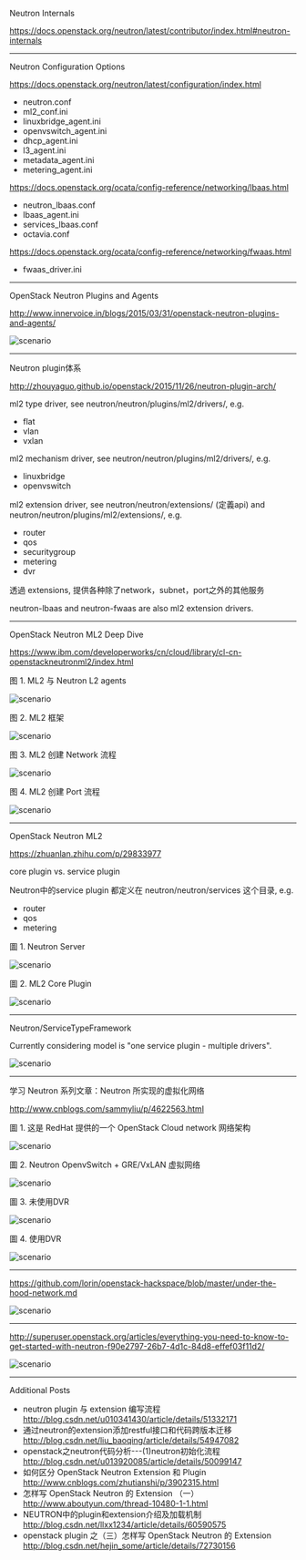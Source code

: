 Neutron Internals

https://docs.openstack.org/neutron/latest/contributor/index.html#neutron-internals

---

Neutron Configuration Options

https://docs.openstack.org/neutron/latest/configuration/index.html

* neutron.conf
* ml2_conf.ini
* linuxbridge_agent.ini
* openvswitch_agent.ini
* dhcp_agent.ini
* l3_agent.ini
* metadata_agent.ini
* metering_agent.ini

https://docs.openstack.org/ocata/config-reference/networking/lbaas.html

* neutron_lbaas.conf
* lbaas_agent.ini
* services_lbaas.conf
* octavia.conf

https://docs.openstack.org/ocata/config-reference/networking/fwaas.html

* fwaas_driver.ini

---

OpenStack Neutron Plugins and Agents

http://www.innervoice.in/blogs/2015/03/31/openstack-neutron-plugins-and-agents/

![scenario](https://i2.wp.com/www.innervoice.in/blogs/wp-content/uploads/2015/03/Plugin-Agents.jpg?w=807)

---

Neutron plugin体系

http://zhouyaguo.github.io/openstack/2015/11/26/neutron-plugin-arch/

ml2 type driver, see neutron/neutron/plugins/ml2/drivers/, e.g.

* flat
* vlan
* vxlan

ml2 mechanism driver, see neutron/neutron/plugins/ml2/drivers/, e.g.

* linuxbridge
* openvswitch 

ml2 extension driver, see neutron/neutron/extensions/ (定義api) and neutron/neutron/plugins/ml2/extensions/, e.g.

* router
* qos
* securitygroup
* metering
* dvr

透過 extensions, 提供各种除了network，subnet，port之外的其他服务

neutron-lbaas and neutron-fwaas are also ml2 extension drivers.

---

OpenStack Neutron ML2 Deep Dive

https://www.ibm.com/developerworks/cn/cloud/library/cl-cn-openstackneutronml2/index.html

图 1. ML2 与 Neutron L2 agents

![scenario](https://www.ibm.com/developerworks/cn/cloud/library/cl-cn-openstackneutronml2/img001.png)

图 2. ML2 框架

![scenario](https://www.ibm.com/developerworks/cn/cloud/library/cl-cn-openstackneutronml2/img002.png)

图 3. ML2 创建 Network 流程

![scenario](https://www.ibm.com/developerworks/cn/cloud/library/cl-cn-openstackneutronml2/img003.png)

图 4. ML2 创建 Port 流程

![scenario](https://www.ibm.com/developerworks/cn/cloud/library/cl-cn-openstackneutronml2/img004.png)

---

OpenStack Neutron ML2

https://zhuanlan.zhihu.com/p/29833977

core plugin vs. service plugin

Neutron中的service plugin 都定义在 neutron/neutron/services  这个目录, e.g.

* router
* qos
* metering

圖 1. Neutron Server

![scenario](https://pic3.zhimg.com/50/v2-88601bcf226283ce65980e16c082e0c8_hd.jpg)

圖 2. ML2 Core Plugin

![scenario](https://pic4.zhimg.com/50/v2-b24e7ba68f76e231566b6eae568222b7_hd.jpg)

---

Neutron/ServiceTypeFramework

Currently considering model is "one service plugin - multiple drivers".

![scenario](https://wiki.openstack.org/w/images/7/77/Call_dispatching_workflow.png)

---

学习 Neutron 系列文章：Neutron 所实现的虚拟化网络

http://www.cnblogs.com/sammyliu/p/4622563.html

圖 1. 这是 RedHat 提供的一个 OpenStack Cloud network 网络架构

![scenario](https://access.redhat.com/documentation/en-US/Red_Hat_Enterprise_Linux_OpenStack_Platform/5/html/Installation_and_Configuration_Guide/images/5113.png)

圖 2. Neutron OpenvSwitch + GRE/VxLAN 虚拟网络

![scenario](https://pinrojas.files.wordpress.com/2014/07/neutron-openstack-openvswitch-router-dnsmasq-gre-kionetworks-plug-in-tap-devices-instances-nova-compute-software-defined-networks-sdn-cloud-layer-4.jpg)

圖 3. 未使用DVR

![scenario](https://wiki.openstack.org/w/images/thumb/a/a7/Architecuture-1.png/500px-Architecuture-1.png)

圖 4. 使用DVR

![scenario](https://wiki.openstack.org/w/images/thumb/9/99/Dvr-architecture.png/500px-Dvr-architecture.png)

---

https://github.com/lorin/openstack-hackspace/blob/master/under-the-hood-network.md

![scenario](https://github.com/lorin/openstack-hackspace/raw/master/network-under-hood.png)

---

http://superuser.openstack.org/articles/everything-you-need-to-know-to-get-started-with-neutron-f90e2797-26b7-4d1c-84d8-effef03f11d2/

![scenario](https://aptira.com/wp-content/uploads/2016/03/41.png)

---

Additional Posts

* neutron plugin 与 extension 编写流程 http://blog.csdn.net/u010341430/article/details/51332171
* 通过neutron的extension添加restful接口和代码跨版本迁移 http://blog.csdn.net/liu_baoqing/article/details/54947082
* openstack之neutron代码分析---(1)neutron初始化流程 http://blog.csdn.net/u013920085/article/details/50099147
* 如何区分 OpenStack Neutron Extension 和 Plugin http://www.cnblogs.com/zhutianshi/p/3902315.html
* 怎样写 OpenStack Neutron 的 Extension （一）http://www.aboutyun.com/thread-10480-1-1.html
* NEUTRON中的plugin和extension介绍及加载机制 http://blog.csdn.net/llxx1234/article/details/60590575
* openstack plugin 之（三）怎样写 OpenStack Neutron 的 Extension http://blog.csdn.net/hejin_some/article/details/72730156
